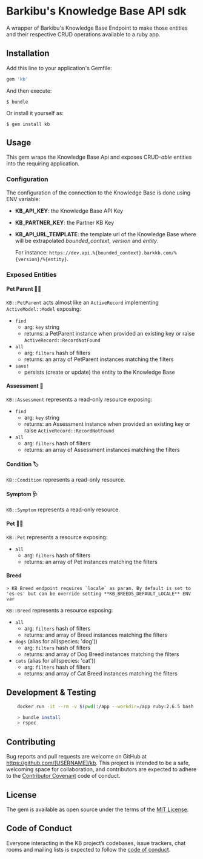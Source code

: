 # Barkibu's Knowledge Base API sdk

A wrapper of Barkibu's Knowledge Base Endpoint to make those entities and their respective CRUD operations available to a ruby app.

## Installation

Add this line to your application's Gemfile:

```ruby
gem 'kb'
```

And then execute:

    $ bundle

Or install it yourself as:

    $ gem install kb


## Usage

This gem wraps the Knowledge Base Api and exposes CRUD-_able_ entities into the requiring application.

### Configuration

The configuration of the connection to the Knowledge Base is done using ENV variable:
- **KB_API_KEY**: the Knowledge Base API Key
- **KB_PARTNER_KEY**: the Partner KB Key
- **KB_API_URL_TEMPLATE**: the template url of the Knowledge Base where will be extrapolated _bounded_context_, _version_ and _entity_.

    For instance: `https://dev.api.%{bounded_context}.barkkb.com/%{version}/%{entity}`.


### Exposed Entities

#### Pet Parent 🧍🏾

`KB::PetParent` acts almost like an `ActiveRecord` implementing `ActiveModel::Model` exposing:
- `find`
    - arg: `key` string
    - returns: a PetParent instance when provided an existing key or raise `ActiveRecord::RecordNotFound`
- `all`
    - arg: `filters` hash of filters
    - returns: an array of PetParent instances matching the filters
- `save!`
    - persists (create or update) the entity to the Knowledge Base

#### Assessment 📄

`KB::Assessment` represents a read-only resource exposing:
- `find`
    - arg: `key` string
    - returns: an Assessment instance when provided an existing key or raise `ActiveRecord::RecordNotFound`
- `all`
    - arg: `filters` hash of filters
    - returns: an array of Assessment instances matching the filters

#### Condition 🏷

`KB::Condition` represents a read-only resource.

#### Symptom 🩺

`KB::Symptom` represents a read-only resource.

#### Pet 🐶🐱

`KB::Pet` represents a resource exposing:
- `all`
    - arg: `filters` hash of filters
    - returns: an array of Pet instances matching the filters

#### Breed

```
> KB Breed endpoint requires `locale` as param. By default is set to 'es-es' but can be override setting **KB_BREEDS_DEFAULT_LOCALE** ENV var
```

`KB::Breed` represents a resource exposing:
- `all`
    - arg: `filters` hash of filters
    - returns: and array of Breed instances matching the filters
- `dogs` (alias for all(species: 'dog'))
    - arg: `filters` hash of filters
    - returns: and array of Dog Breed instances matching the filters
- `cats` (alias for all(species: 'cat'))
    - arg: `filters` hash of filters
    - returns: and array of Cat Breed instances matching the filters

## Development & Testing

```bash
    docker run -it --rm -v $(pwd):/app --workdir=/app ruby:2.6.5 bash

    > bundle install
    > rspec
```

## Contributing

Bug reports and pull requests are welcome on GitHub at https://github.com/[USERNAME]/kb. This project is intended to be a safe, welcoming space for collaboration, and contributors are expected to adhere to the [Contributor Covenant](http://contributor-covenant.org) code of conduct.

## License

The gem is available as open source under the terms of the [MIT License](https://opensource.org/licenses/MIT).

## Code of Conduct

Everyone interacting in the KB project’s codebases, issue trackers, chat rooms and mailing lists is expected to follow the [code of conduct](https://github.com/[USERNAME]/kb/blob/master/CODE_OF_CONDUCT.md).
